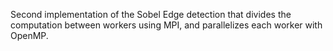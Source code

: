 Second implementation of the Sobel Edge detection that divides the computation between workers using MPI, and parallelizes each worker with OpenMP.
